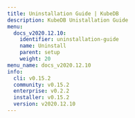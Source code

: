 ```yaml
---
title: Uninstallation Guide | KubeDB
description: KubeDB Unistallation Guide
menu:
  docs_v2020.12.10:
    identifier: uninstallation-guide
    name: Uninstall
    parent: setup
    weight: 20
menu_name: docs_v2020.12.10
info:
  cli: v0.15.2
  community: v0.15.2
  enterprise: v0.2.2
  installer: v0.15.2
  version: v2020.12.10
---
```


